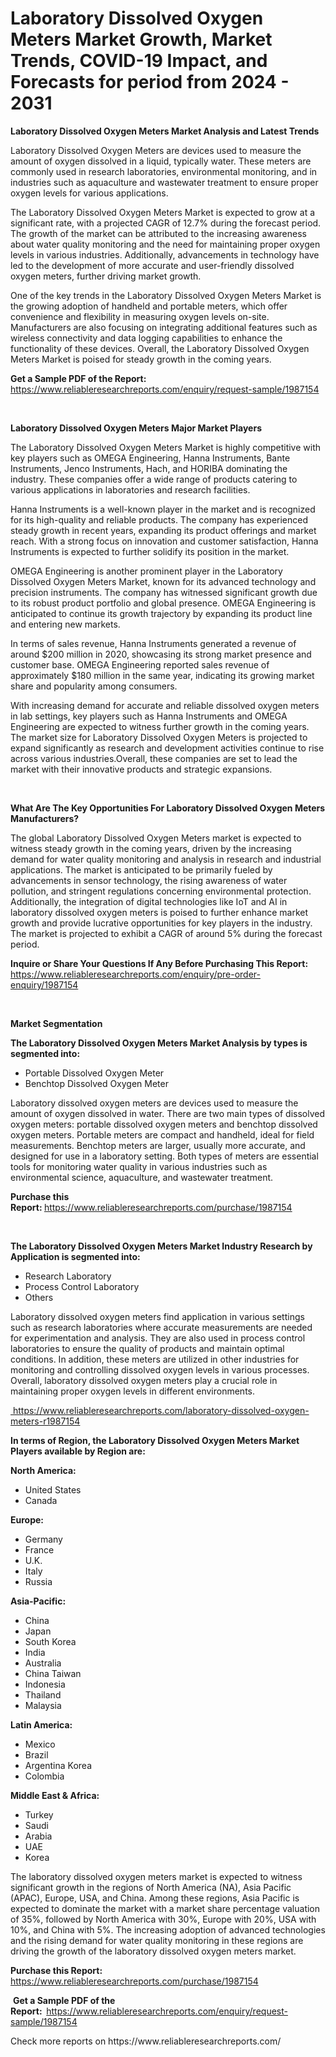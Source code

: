 <p><h1>Laboratory Dissolved Oxygen Meters Market Growth, Market Trends, COVID-19 Impact, and Forecasts for period from 2024 - 2031</h1></p><p><strong>Laboratory Dissolved Oxygen Meters Market Analysis and Latest Trends</strong></p>
<p><p>Laboratory Dissolved Oxygen Meters are devices used to measure the amount of oxygen dissolved in a liquid, typically water. These meters are commonly used in research laboratories, environmental monitoring, and in industries such as aquaculture and wastewater treatment to ensure proper oxygen levels for various applications.</p><p>The Laboratory Dissolved Oxygen Meters Market is expected to grow at a significant rate, with a projected CAGR of 12.7% during the forecast period. The growth of the market can be attributed to the increasing awareness about water quality monitoring and the need for maintaining proper oxygen levels in various industries. Additionally, advancements in technology have led to the development of more accurate and user-friendly dissolved oxygen meters, further driving market growth.</p><p>One of the key trends in the Laboratory Dissolved Oxygen Meters Market is the growing adoption of handheld and portable meters, which offer convenience and flexibility in measuring oxygen levels on-site. Manufacturers are also focusing on integrating additional features such as wireless connectivity and data logging capabilities to enhance the functionality of these devices. Overall, the Laboratory Dissolved Oxygen Meters Market is poised for steady growth in the coming years.</p></p>
<p><strong>Get a Sample PDF of the Report:&nbsp;</strong> <a href="https://www.reliableresearchreports.com/enquiry/request-sample/1987154">https://www.reliableresearchreports.com/enquiry/request-sample/1987154</a></p>
<p>&nbsp;</p>
<p><strong>Laboratory Dissolved Oxygen Meters Major Market Players</strong></p>
<p><p>The Laboratory Dissolved Oxygen Meters Market is highly competitive with key players such as OMEGA Engineering, Hanna Instruments, Bante Instruments, Jenco Instruments, Hach, and HORIBA dominating the industry. These companies offer a wide range of products catering to various applications in laboratories and research facilities.</p><p>Hanna Instruments is a well-known player in the market and is recognized for its high-quality and reliable products. The company has experienced steady growth in recent years, expanding its product offerings and market reach. With a strong focus on innovation and customer satisfaction, Hanna Instruments is expected to further solidify its position in the market.</p><p>OMEGA Engineering is another prominent player in the Laboratory Dissolved Oxygen Meters Market, known for its advanced technology and precision instruments. The company has witnessed significant growth due to its robust product portfolio and global presence. OMEGA Engineering is anticipated to continue its growth trajectory by expanding its product line and entering new markets.</p><p>In terms of sales revenue, Hanna Instruments generated a revenue of around $200 million in 2020, showcasing its strong market presence and customer base. OMEGA Engineering reported sales revenue of approximately $180 million in the same year, indicating its growing market share and popularity among consumers.</p><p>With increasing demand for accurate and reliable dissolved oxygen meters in lab settings, key players such as Hanna Instruments and OMEGA Engineering are expected to witness further growth in the coming years. The market size for Laboratory Dissolved Oxygen Meters is projected to expand significantly as research and development activities continue to rise across various industries.Overall, these companies are set to lead the market with their innovative products and strategic expansions.</p></p>
<p>&nbsp;</p>
<p><strong>What Are The Key Opportunities For Laboratory Dissolved Oxygen Meters Manufacturers?</strong></p>
<p><p>The global Laboratory Dissolved Oxygen Meters market is expected to witness steady growth in the coming years, driven by the increasing demand for water quality monitoring and analysis in research and industrial applications. The market is anticipated to be primarily fueled by advancements in sensor technology, the rising awareness of water pollution, and stringent regulations concerning environmental protection. Additionally, the integration of digital technologies like IoT and AI in laboratory dissolved oxygen meters is poised to further enhance market growth and provide lucrative opportunities for key players in the industry. The market is projected to exhibit a CAGR of around 5% during the forecast period.</p></p>
<p><strong>Inquire or Share Your Questions If Any Before Purchasing This Report:</strong> <a href="https://www.reliableresearchreports.com/enquiry/pre-order-enquiry/1987154">https://www.reliableresearchreports.com/enquiry/pre-order-enquiry/1987154</a></p>
<p>&nbsp;</p>
<p><strong>Market Segmentation</strong></p>
<p><strong>The Laboratory Dissolved Oxygen Meters Market Analysis by types is segmented into:</strong></p>
<p><ul><li>Portable Dissolved Oxygen Meter</li><li>Benchtop Dissolved Oxygen Meter</li></ul></p>
<p><p>Laboratory dissolved oxygen meters are devices used to measure the amount of oxygen dissolved in water. There are two main types of dissolved oxygen meters: portable dissolved oxygen meters and benchtop dissolved oxygen meters. Portable meters are compact and handheld, ideal for field measurements. Benchtop meters are larger, usually more accurate, and designed for use in a laboratory setting. Both types of meters are essential tools for monitoring water quality in various industries such as environmental science, aquaculture, and wastewater treatment.</p></p>
<p><strong>Purchase this Report:&nbsp;</strong><a href="https://www.reliableresearchreports.com/purchase/1987154">https://www.reliableresearchreports.com/purchase/1987154</a></p>
<p>&nbsp;</p>
<p><strong>The Laboratory Dissolved Oxygen Meters Market Industry Research by Application is segmented into:</strong></p>
<p><ul><li>Research Laboratory</li><li>Process Control Laboratory</li><li>Others</li></ul></p>
<p><p>Laboratory dissolved oxygen meters find application in various settings such as research laboratories where accurate measurements are needed for experimentation and analysis. They are also used in process control laboratories to ensure the quality of products and maintain optimal conditions. In addition, these meters are utilized in other industries for monitoring and controlling dissolved oxygen levels in various processes. Overall, laboratory dissolved oxygen meters play a crucial role in maintaining proper oxygen levels in different environments.</p></p>
<p><a href="https://www.reliableresearchreports.com/laboratory-dissolved-oxygen-meters-r1987154">&nbsp;https://www.reliableresearchreports.com/laboratory-dissolved-oxygen-meters-r1987154</a></p>
<p><strong>In terms of Region, the Laboratory Dissolved Oxygen Meters Market Players available by Region are:</strong></p>
<p>
    <p> <strong> North America: </strong>
        <ul>
            <li>United States</li>
            <li>Canada</li>
        </ul>
        </p> 
    <p> <strong> Europe: </strong>
        <ul>
            <li>Germany</li>
            <li>France</li>
            <li>U.K.</li>
            <li>Italy</li>
            <li>Russia</li>
        </ul>
        </p> 
    <p> <strong> Asia-Pacific: </strong>
        <ul>
            <li>China</li>
            <li>Japan</li>
            <li>South Korea</li>
            <li>India</li>
            <li>Australia</li>
            <li>China Taiwan</li>
            <li>Indonesia</li>
            <li>Thailand</li>
            <li>Malaysia</li>
        </ul>
        </p> 
    <p> <strong> Latin America: </strong>
        <ul>
            <li>Mexico</li>
            <li>Brazil</li>
            <li>Argentina Korea</li>
            <li>Colombia</li>
        </ul>
        </p> 
    <p> <strong> Middle East & Africa: </strong>
        <ul>
            <li>Turkey</li>
            <li>Saudi</li>
            <li>Arabia</li>
            <li>UAE</li>
            <li>Korea</li>
        </ul>
    </p>
    </p>
<p><p>The laboratory dissolved oxygen meters market is expected to witness significant growth in the regions of North America (NA), Asia Pacific (APAC), Europe, USA, and China. Among these regions, Asia Pacific is expected to dominate the market with a market share percentage valuation of 35%, followed by North America with 30%, Europe with 20%, USA with 10%, and China with 5%. The increasing adoption of advanced technologies and the rising demand for water quality monitoring in these regions are driving the growth of the laboratory dissolved oxygen meters market.</p></p>
<p><strong>Purchase this Report: </strong><a href="https://www.reliableresearchreports.com/purchase/1987154">https://www.reliableresearchreports.com/purchase/1987154</a></p>
<p>&nbsp;<strong>Get a Sample PDF of the Report:&nbsp;&nbsp;</strong><a href="https://www.reliableresearchreports.com/enquiry/request-sample/1987154">https://www.reliableresearchreports.com/enquiry/request-sample/1987154</a></p>
<p><strong></strong></p>
<p>Check more reports on https://www.reliableresearchreports.com/</p>